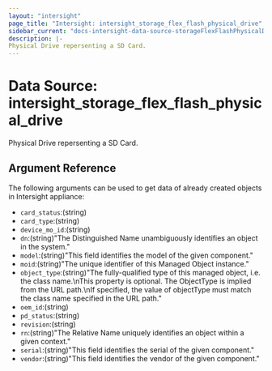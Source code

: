 ```yaml
---
layout: "intersight"
page_title: "Intersight: intersight_storage_flex_flash_physical_drive"
sidebar_current: "docs-intersight-data-source-storageFlexFlashPhysicalDrive"
description: |-
Physical Drive repersenting a SD Card.
---
```


# Data Source: intersight_storage_flex_flash_physical_drive
Physical Drive repersenting a SD Card.
## Argument Reference
The following arguments can be used to get data of already created objects in Intersight appliance:
* `card_status`:(string)
* `card_type`:(string)
* `device_mo_id`:(string)
* `dn`:(string)"The Distinguished Name unambiguously identifies an object in the system."
* `model`:(string)"This field identifies the model of the given component."
* `moid`:(string)"The unique identifier of this Managed Object instance."
* `object_type`:(string)"The fully-qualified type of this managed object, i.e. the class name.\nThis property is optional. The ObjectType is implied from the URL path.\nIf specified, the value of objectType must match the class name specified in the URL path."
* `oem_id`:(string)
* `pd_status`:(string)
* `revision`:(string)
* `rn`:(string)"The Relative Name uniquely identifies an object within a given context."
* `serial`:(string)"This field identifies the serial of the given component."
* `vendor`:(string)"This field identifies the vendor of the given component."
